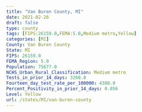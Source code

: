```yaml
---
title: "Van Buren County, MI"
date: 2021-02-26
draft: false
type: county
tags: [FIPS:26159.0,FEMA:5.0,Medium metro,Yellow]
categories: [MI]
County: Van Buren County
State: MI
FIPS: 26159.0
FEMA_Region: 5.0
Population: 75677.0
NCHS_Urban_Rural_Classification: Medium metro
Tests_in_prior_14_days: 3260.0
Fourteen_day_test_rate_per_100000: 4308.0
Percent_Positivity_in_prior_14_days: 0.056
Level: Yellow
url: /states/MI/van-buren-county
---
```



